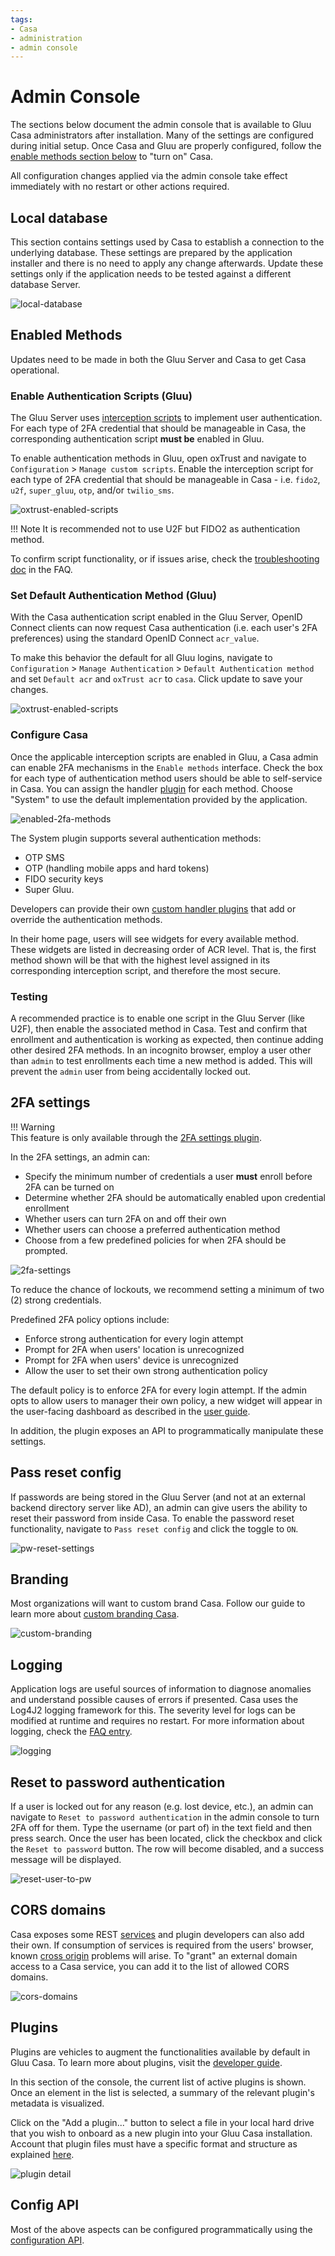 ```yaml
---
tags:
- Casa
- administration
- admin console
---
```


# Admin Console

The sections below document the admin console that is available to Gluu Casa administrators after installation. Many of the settings are configured during initial setup. Once Casa and Gluu are properly configured, follow the [enable methods section below](#enabled-methods) to "turn on" Casa. 

All configuration changes applied via the admin console take effect immediately with no restart or other actions required.

## Local database 

This section contains settings used by Casa to establish a connection to the underlying database. These settings are prepared by the application installer and there is no need to apply any change afterwards. Update these settings only if the application needs to be tested against a different database Server. 

![local-database](../../assets/casa/admin-console/LocalDatabase.png)

## Enabled Methods

Updates need to be made in both the Gluu Server and Casa to get Casa operational.

### Enable Authentication Scripts (Gluu)

The Gluu Server uses [interception scripts](https://gluu.org/docs/ce/admin-guide/custom-script/) to implement user authentication. For each type of 2FA credential that should be manageable in Casa, the corresponding authentication script **must be** enabled in Gluu. 

To enable authentication methods in Gluu, open oxTrust and navigate to  `Configuration` > `Manage custom scripts`. Enable the interception script for each type of 2FA credential that should be manageable in Casa - i.e. `fido2`, `u2f`, `super_gluu`, `otp`, and/or `twilio_sms`.  

![oxtrust-enabled-scripts](../../assets/casa/admin-console/oxTrust-enabled-scripts.png)

!!! Note
    It is recommended not to use U2F but FIDO2 as authentication method.
    
To confirm script functionality, or if issues arise, check the [troubleshooting doc](./faq.md#troubleshooting-interception-scripts) in the FAQ.


### Set Default Authentication Method (Gluu)
With the Casa authentication script enabled in the Gluu Server, OpenID Connect clients can now request Casa authentication (i.e. each user's 2FA preferences) using the standard OpenID Connect `acr_value`. 

To make this behavior the default for all Gluu logins, navigate to `Configuration` > `Manage Authentication` > `Default Authentication method` and set `Default acr` and `oxTrust acr` to `casa`. Click update to save your changes. 

![oxtrust-enabled-scripts](../../assets/casa/admin-console/oxTrust-auth-mechanisms.png)
    
### Configure Casa

Once the applicable interception scripts are enabled in Gluu, a Casa admin can enable 2FA mechanisms in the `Enable methods` interface. Check the box for each type of authentication method users should be able to self-service in Casa. You can assign the handler [plugin](#plugins) for each method. Choose "System" to use the default implementation provided by the application.

![enabled-2fa-methods](../../assets/casa/admin-console/enabled-2FA-methods.png)

The System plugin supports several authentication methods:

- OTP SMS
- OTP (handling mobile apps and hard tokens)
- FIDO security keys
- Super Gluu. 

Developers can provide their own [custom handler plugins](https://gluu.org/docs/casa/4.4/developer/authn-methods/) that add or override the authentication methods.

In their home page, users will see widgets for every available method. These widgets are listed in decreasing order of ACR level. That is, the first method shown will be that with the highest level assigned in its corresponding interception script, and therefore the most secure.
    
### Testing 

A recommended practice is to enable one script in the Gluu Server (like U2F), then enable the associated method in Casa. Test and confirm that enrollment and authentication is working as expected, then continue adding other desired 2FA methods. In an incognito browser, employ a user other than `admin` to test enrollments each time a new method is added. This will prevent the `admin` user from being accidentally locked out.

## 2FA settings

!!! Warning  
    This feature is only available through the [2FA settings plugin](../plugins/2fa-settings.md).  

In the 2FA settings, an admin can:

- Specify the minimum number of credentials a user **must** enroll before 2FA can be turned on
- Determine whether 2FA should be automatically enabled upon credential enrollment
- Whether users can turn 2FA on and off their own
- Whether users can choose a preferred authentication method
- Choose from a few predefined policies for when 2FA should be prompted. 

![2fa-settings](../../assets/casa/admin-console/2FA-settings.png)

To reduce the chance of lockouts, we recommend setting a minimum of two (2) strong credentials. 

Predefined 2FA policy options include:

- Enforce strong authentication for every login attempt
- Prompt for 2FA when users' location is unrecognized
- Prompt for 2FA when users' device is unrecognized
- Allow the user to set their own strong authentication policy

The default policy is to enforce 2FA for every login attempt. If the admin opts to allow users to manager their own policy, a new widget will appear in the user-facing dashboard as described in the [user guide](../user-guide.md#2fa-settings--trusted-devices). 

In addition, the plugin exposes an API to programmatically manipulate these settings.

## Pass reset config

If passwords are being stored in the Gluu Server (and not at an external backend directory server like AD), an admin can give users the ability to reset their password from inside Casa. To enable the password reset functionality, navigate to `Pass reset config` and click the toggle to `ON`.  

![pw-reset-settings](../../assets/casa/admin-console/pw-reset-setting.png)


## Branding

Most organizations will want to custom brand Casa. Follow our guide to learn more about [custom branding Casa](./custom-branding.md).

![custom-branding](../../assets/casa/admin-console/custom-branding.png)


## Logging

Application logs are useful sources of information to diagnose anomalies and understand possible causes of errors if presented. Casa uses the Log4J2 logging framework for this. The severity level for logs can be modified at runtime and requires no restart. For more information about logging, check the [FAQ entry](./faq.md#where-are-the-logs). 

![logging](../../assets/casa/admin-console/logging.png)


## Reset to password authentication

If a user is locked out for any reason (e.g. lost device, etc.), an admin can navigate to `Reset to password authentication` in the admin console to turn 2FA off for them. Type the username (or part of) in the text field and then press search. Once the user has been located, click the checkbox and click the `Reset to password` button. The row will become disabled, and a success message will be displayed.

![reset-user-to-pw](../../assets/casa/admin-console/reset-user-to-pw.png)

## CORS domains

Casa exposes some REST [services](../developer/rest-services.md) and plugin developers can also add their own. If consumption of services is required from the users' browser, known [cross origin](https://developer.mozilla.org/en-US/docs/Web/HTTP/CORS) problems will arise. To "grant" an external domain access to a Casa service, you can add it to the list of allowed CORS domains.

![cors-domains](../../assets/casa/admin-console/cors-domains.png)

## Plugins

Plugins are vehicles to augment the functionalities available by default in Gluu Casa. To learn more about plugins, visit the [developer guide](../developer/index.md#plugins).

In this section of the console, the current list of active plugins is shown. Once an element in the list is selected, a summary of the relevant plugin's metadata is visualized.

Click on the "Add a plugin..." button to select a file in your local hard drive that you wish to onboard as a new plugin into your Gluu Casa installation. Account that plugin files must have a specific format and structure as explained [here](../developer/intro-plugin.md#anatomy-of-a-plugin).

![plugin detail](../../assets/casa/admin-console/plugin-detail.png)

## Config API

Most of the above aspects can be configured programmatically using the [configuration API](../developer/config-api.md).
